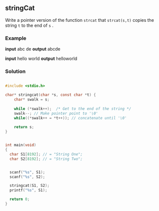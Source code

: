 ## stringCat

Write a pointer version of the function  `strcat`  that `strcat(s,t)`  copies the string  `t`  to the end of  `s`  .


### Example 

**input** 
abc de 
**output** 
abcde

**input** 
hello world 
**output** 
helloworld 


### Solution 

```c

#include <stdio.h>

char* stringcat(char *s, const char *t) { 
    char* swalk = s; 
    
    while (*swalk++);  /* Get to the end of the string */
    swalk--; // Make pointer point to '\0' 
    while((*swalk++ = *t++)); // concatenate until '\0'
    
    return s;
}


int main(void)
{
  char S1[8192]; // = "String One";
  char S2[8192]; // = "String Two";


  scanf("%s", S1);
  scanf("%s", S2);

  stringcat(S1, S2);
  printf("%s", S1);

  return 0;
}

```
<!--stackedit_data:
eyJoaXN0b3J5IjpbMjE0Mzg4NjcxMl19
-->